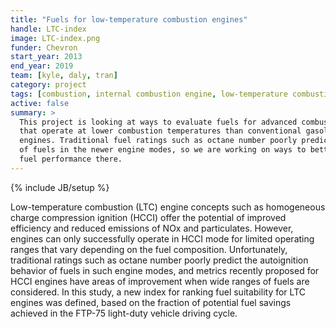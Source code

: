 ```yaml
---
title: "Fuels for low-temperature combustion engines"
handle: LTC-index
image: LTC-index.png
funder: Chevron
start_year: 2013
end_year: 2019
team: [kyle, daly, tran]
category: project
tags: [combustion, internal combustion engine, low-temperature combustion, HCCI]
active: false
summary: >
  This project is looking at ways to evaluate fuels for advanced combustion engines
  that operate at lower combustion temperatures than conventional gasoline or diesel
  engines. Traditional fuel ratings such as octane number poorly predict the behavior
  of fuels in the newer engine modes, so we are working on ways to better quantify
  fuel performance there.
---
```

{% include JB/setup %}

Low-temperature combustion (LTC) engine concepts such as homogeneous charge compression ignition (HCCI) offer the potential of improved efficiency and reduced emissions of NOx and particulates. However, engines can only successfully operate in HCCI mode for limited operating ranges that vary depending on the fuel composition. Unfortunately, traditional ratings such as octane number poorly predict the autoignition behavior of fuels in such engine modes, and metrics recently proposed for HCCI engines have areas of improvement when wide ranges of fuels are considered. In this study, a new index for ranking fuel suitability for LTC engines was defined, based on the fraction of potential fuel savings achieved in the FTP-75 light-duty vehicle driving cycle.
